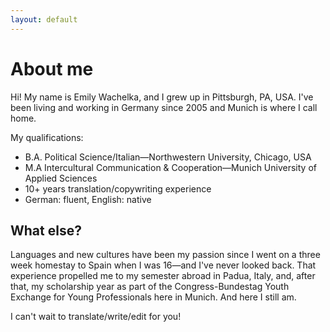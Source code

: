 ```yaml
---
layout: default
---
```


# About me

Hi! My name is Emily Wachelka, and I grew up in Pittsburgh, PA, USA. I've been living and working in Germany since 2005 and Munich is where I call home.

My qualifications:

* B.A. Political Science/Italian—Northwestern University, Chicago, USA
* M.A Intercultural Communication & Cooperation—Munich University of Applied Sciences
* 10+ years translation/copywriting experience
* German: fluent, English: native

## What else?

 Languages and new cultures have been my passion since I went on a three week homestay to Spain when I was 16—and I've never looked back. That experience propelled me to my semester abroad in Padua, Italy, and, after that, my scholarship year as part of the Congress-Bundestag Youth Exchange for Young Professionals here in Munich. And here I still am.

I can't wait to translate/write/edit for you!
